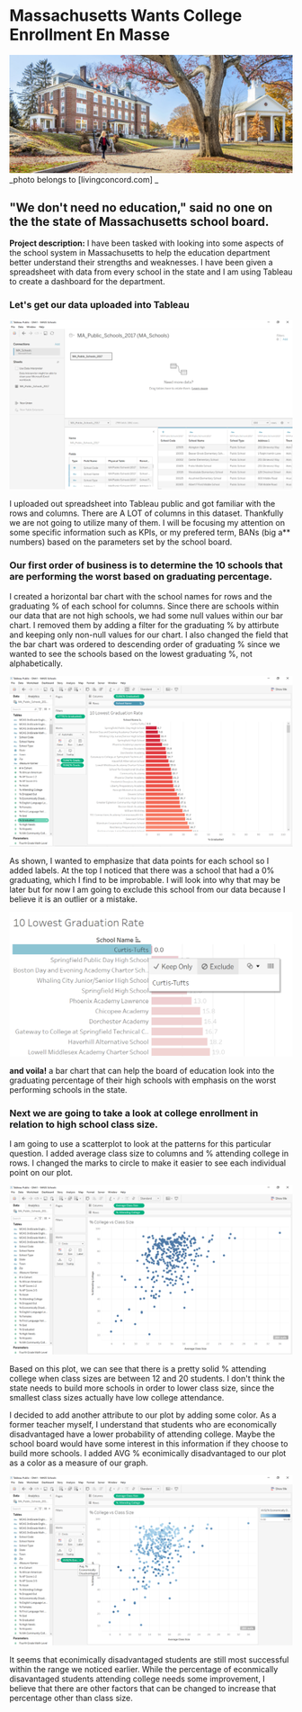 # Massachusetts Wants College Enrollment En Masse

<img src="images/MASSeduPic1.jpg?raw=true"/>
_photo belongs to [livingconcord.com]<https://www.livingconcord.com/listing/middlesex-school/> _

## "We don't need no education," said no one on the the state of Massachusetts school board.

**Project description:** I have been tasked with looking into some aspects of the school system in Massachusetts to help the education department better understand
their strengths and weaknesses. I have been given a spreadsheet with data from every school in the state and I am using Tableau to create a dashboard for the department.

### Let's get our data uploaded into Tableau
<img src="images/Screenshot (58).png?raw=true"/>

I uploaded out spreadsheet into Tableau public and got familiar with the rows and columns. There are A LOT of columns in this dataset. Thankfully we are not going to 
utilize many of them. I will be focusing my attention on some specific information such as KPIs, or my prefered term, BANs (big a** numbers) based on the parameters set
by the school board. 

### Our first order of business is to determine the 10 schools that are performing the worst based on graduating percentage.
I created a horizontal bar chart with the school names for rows and the graduating % of each school for columns. Since there are schools within our data that are not 
high schools, we had some null values within our bar chart. I removed them by adding a filter for the graduating % by attirbute and keeping only non-null values
for our chart. I also changed the field that the bar chart was ordered to descending order of graduating % since we wanted to see the schools based on the lowest 
graduating %, not alphabetically. 

<img src="images/Screenshot (59).png?raw=true"/>

As shown, I wanted to emphasize that data points for each school so I added labels. At the top I noticed that there was a school that had a 0% graduating, which I find 
to be improbable. I will look into why that may be later but for now I am going to exclude this school from our data because I believe it is an outlier or a mistake.

<img src="images/Screenshot (60).png?raw=true"/>

**and voila!** a bar chart that can help the board of education look into the graduating percentage of their high schools with emphasis on the worst performing schools in
the state. 

### Next we are going to take a look at college enrollment in relation to high school class size. 
I am going to use a scatterplot to look at the patterns for this particular question. I added average class size to columns and % attending college in rows. I changed the marks to circle to make it easier to see each individual point on our plot. 

<img src="images/Screenshot (61).png?raw=true"/>

Based on this plot, we can see that there is a pretty solid % attending college when class sizes are between 12 and 20 students. I don't think the state needs to build more schools in order to lower class size, since the smallest class sizes actually have low college attendance. 

I decided to add another attribute to our plot by adding some color. As a former teacher myself, I understand that students who are economically disadvantaged have a lower probability of attending college. Maybe the school board would have some interest in this information if they choose to build more schools. I added AVG % econimically disadvantaged to our plot as a color as a measure of our graph. 

<img src="images/Screenshot (62).png?raw=true"/>

It seems that econimically disadvantaged students are still most successful within the range we noticed earlier. While the percentage of econmically disavantaged students attending college needs some improvement, I believe that there are other factors that can be changed to increase that percentage other than class size. 

###

